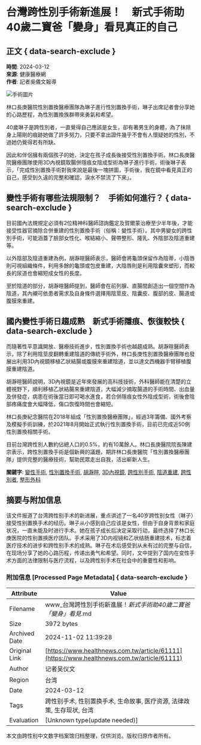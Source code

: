 # 台灣跨性別手術新進展！　新式手術助40歲二寶爸「變身」看見真正的自己

## 正文 { data-search-exclude }


**時間**: 2024-03-12  
**來源**: 健康醫療網  
**作者**: 記者吳儀文報導  

![手術圖片](https://www.healthnews.com.tw/./imageFile/202403/2de6f676212f73b329ecf56c71fce490_l.webp)

林口長庚醫院性別置換醫療團隊為琳子進行性別置換手術，琳子出席記者會分享她的心路歷程，為性別置換族群帶來勇氣和希望。

40歲琳子是跨性別者，一直覺得自己應該是女生，卻有著男生的身體，為了抹除身上陽剛的痕跡她做了許多努力，只要不拿出證件幾乎不會有人懷疑她的性別，不過她仍覺得若有所缺。

因此和伴侶擁有兩個孩子的她，決定在孩子成長後接受性別置換手術。林口長庚醫院醫療團隊使用3D內視鏡取腸併隱痕女陰成型術為琳子進行手術，術後琳子表示，「完成性別置換手術對我來說是最後一塊拼圖，手術後，我在鏡中看見真正的自己，感受到久違的完整和確認，淚水不禁流了下來」。

## **變性手術有哪些法規限制？　手術如何進行？** { data-search-exclude }

目前國內法規規定必須有2位精神科醫師諮詢鑑定及賀爾蒙治療至少半年後，才能接受性器官摘除合併重建的性別置換手術（俗稱：變性手術）。其中男變女的跨性別手術，可能涵蓋了臉部女性化、喉結縮小、聲帶整形、隆乳、外陰部及陰道重建等。

以外陰部及陰道重建為例，胡瀞暄醫師表示，醫師會將龜頭保留作為陰蒂，小陰唇則可視組織條件，利用多餘的龜頭或包皮重建，大陰唇則是利用陰囊來塑形，而較長的尿道也會縮短成女性的長度。

至於陰道的部分，胡瀞暄醫師提到，醫師會在前列腺、直腸間創造出一個空間作為陰道，其內襯可依患者需求及自身條件選擇用陰莖皮、陰囊皮、腹部的皮、腸道或腹膜來重建。

## **國內變性手術日趨成熟　新式手術隱痕、恢復較快** { data-search-exclude }

而隨著性平意識開放、醫療技術進步，性別置換手術也越趨成熟。胡瀞暄醫師表示，除了利用陰莖皮翻轉重建陰道的傳統手術外，林口長庚性別置換醫療團隊也發展出利用3D內視鏡移植乙狀結腸或腹膜來重建陰道，並以達文西機器手臂移植腹膜重建陰道。

胡瀞暄醫師說明，3D內視鏡是近年來發展的高科技技術，外科醫師能在清楚的立體視野下，順利移植乙狀結腸來重建陰道，大幅減少摘取腸道的手術時間、出血量及併發症，病患在術後當日即可喝水進食，若合併隱痕女性外陰成型術，術後會陰部疼痛度會大幅降低，傷口恢復時間也會縮短。

林口長庚紀念醫院在2018年組成「性別置換醫療團隊」，經過3年籌備、國外考察及模擬手術訓練，於2021年8月開始正式執行性別置換手術，目前已完成近50例性別置換相關手術。

目前台灣跨性別人數約佔總人口的0.5%，約有10萬餘人。林口長庚醫院院長陳建宗表示，跨性別置換手術是個新興的議題，期許林口長庚醫院「性別置換醫療團隊」提供完整的醫療技術，幫助民眾走出自我，活出嶄新人生。

**關鍵字**: [變性手術](https://www.healthnews.com.tw//search/?keyword=變性手術), [性別置換手術](https://www.healthnews.com.tw//search/?keyword=性別置換手術), [胡瀞暄](https://www.healthnews.com.tw//search/?keyword=胡瀞暄), [3D內視鏡](https://www.healthnews.com.tw//search/?keyword=3D內視鏡), [跨性別手術](https://www.healthnews.com.tw//search/?keyword=跨性別手術), [陰道重建](https://www.healthnews.com.tw//search/?keyword=陰道重建), [跨性別者](https://www.healthnews.com.tw//search/?keyword=跨性別者), [整形外科](https://www.healthnews.com.tw//search/?keyword=整形外科)

## 摘要与附加信息

<!-- tcd_abstract -->
该文件报道了台湾跨性别手术的新进展，重点讲述了一名40岁跨性别女性（琳子）接受性别置换手术的经历。琳子从小感到自己应该是女性，但由于自身背景和家庭状况，一直未能及时进行手术。她在孩子成长后决定采取行动，最终选择了林口长庚医院的性别置换医疗团队。手术采用了3D内视镜和乙状结肠重建技术，标志着医疗技术的进步和跨性别手术的成熟。琳子在术后感受到从未有过的完整与自信，在现场分享了她的心路历程，传递出勇气和希望。同时，文中提到了国内在变性手术方面的法律限制与医疗流程，以及跨性别手术在社会中的重要性和影响。
<!-- tcd_abstract_end -->

### 附加信息 [Processed Page Metadata] { data-search-exclude }

| Attribute       | Value                                  |
|-----------------|----------------------------------------|
| Filename        | www_台灣跨性別手術新進展！_新式手術助40歲二寶爸「變身」看見_.md                             |
| Size            | 3972 bytes                           |
| Archived Date   | 2024-11-02 11:39:28                             |
| Original Link   | [https://www.healthnews.com.tw/article/61111](https://www.healthnews.com.tw/article/61111)                       |
| Author          | 记者吴仪文                               |
| Region          | 台湾                               |
| Date            | 2024-03-12                                 |
| Tags            | 跨性别手术, 性别置换手术, 生命故事, 医疗资源, 法律政策, 生存现状, 台湾                                 |
| Evaluation            | [Unknown type(update needed)]                                 |
<!-- tcd_table_end -->

本文由跨性别中文数字档案馆归档整理，仅供浏览。版权归原作者所有。
